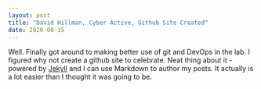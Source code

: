 ```yaml
---
layout: post
title: "David Hillman, Cyber Active, Github Site Created"
date: 2020-08-15
---
```


Well. Finally got around to making better use of git and DevOps in the lab. I figured why not create a github site to celebrate.  Neat thing about it - powered by [Jekyll](http://jekyllrb.com) and I can use Markdown to author my posts. It actually is a lot easier than I thought it was going to be.

